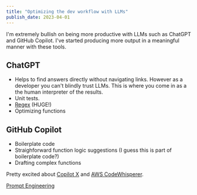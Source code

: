 ```yaml
---
title: "Optimizing the dev workflow with LLMs"
publish_date: 2023-04-01
---
```


I'm extremely bullish on being more productive with LLMs such as ChatGPT and GitHub Copilot.
I've started producing more output in a meaningful manner with these tools.

## ChatGPT

- Helps to find answers directly without navigating links. However as a developer you can't
  blindly trust LLMs. This is where you come in as a the human interpreter of the results.
- Unit tests.
- [Regex](https://twitter.com/davidbyttow/status/1639679641161015301) (HUGE!)
- Optimizing functions

## GitHub Copilot

- Boilerplate code
- Straighforward function logic suggestions (I guess this is part of boilerplate code?)
- Drafting complex functions

Pretty excited about [Copilot X](https://www.youtube.com/watch?v=4RfD5JiXt3A) and [AWS CodeWhisperer](https://aws.amazon.com/codewhisperer/).

[Prompt Engineering](https://lilianweng.github.io/posts/2023-03-15-prompt-engineering/#)
